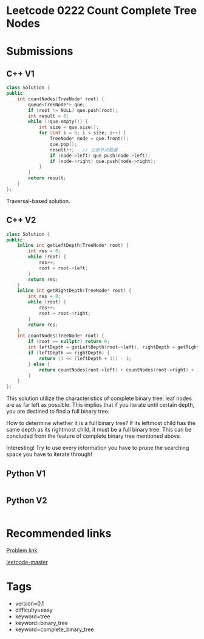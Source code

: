 # Leetcode 0222 Count Complete Tree Nodes

# Submissions

## C++ V1

```C++
class Solution {
public:
    int countNodes(TreeNode* root) {
        queue<TreeNode*> que;
        if (root != NULL) que.push(root);
        int result = 0;
        while (!que.empty()) {
            int size = que.size();
            for (int i = 0; i < size; i++) {
                TreeNode* node = que.front();
                que.pop();
                result++;   // 记录节点数量
                if (node->left) que.push(node->left);
                if (node->right) que.push(node->right);
            }
        }
        return result;
    }
};
```

Traversal-based solution.


## C++ V2

```C++
class Solution {
public:
    inline int getLeftDepth(TreeNode* root) {
        int res = 0;
        while (root) {
            res++;
            root = root->left;
        }
        return res;
    }
    inline int getRightDepth(TreeNode* root) {
        int res = 0;
        while (root) {
            res++;
            root = root->right;
        }
        return res;
    }
    int countNodes(TreeNode* root) {
        if (root == nullptr) return 0;
        int leftDepth = getLeftDepth(root->left), rightDepth = getRightDepth(root->right);
        if (leftDepth == rightDepth) {
            return (1 << (leftDepth + 1)) - 1;
        } else {
            return countNodes(root->left) + countNodes(root->right) + 1;
        }
    }
};
```

This solution utilize the characteristics of complete binary tree: leaf nodes are as far left as possible. This implies that if you iterate until certain depth, you are destined to find a full binary tree.

How to determine whether it is a full binary tree? If its leftmost child has the same depth as its rightmost child, it must be a full binary tree. This can be concluded from the feature of complete binary tree mentioned above.

Interesting! Try to use every information you have to prune the searching space you have to iterate through!


## Python V1

```python
```



## Python V2

```python

```


# Recommended links

[Problem link](https://leetcode.com/problems/count-complete-tree-nodes/description/)

[leetcode-master](https://github.com/youngyangyang04/leetcode-master/blob/master/problems/0222.%E5%AE%8C%E5%85%A8%E4%BA%8C%E5%8F%89%E6%A0%91%E7%9A%84%E8%8A%82%E7%82%B9%E4%B8%AA%E6%95%B0.md)


# Tags

- version=0.1
- difficulty=easy
- keyword=tree
- keyword=binary_tree
- keyword=complete_binary_tree